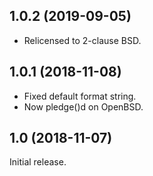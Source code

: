 1.0.2 (2019-09-05)
------------------

 - Relicensed to 2-clause BSD.

1.0.1 (2018-11-08)
------------------

 - Fixed default format string.
 - Now pledge()d on OpenBSD.

1.0 (2018-11-07)
----------------

Initial release.

